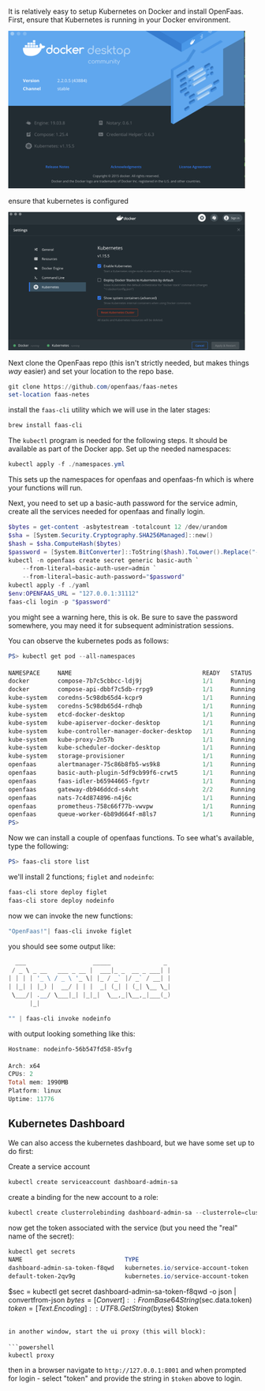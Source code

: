 It is relatively easy to setup Kubernetes on Docker and install OpenFaas.
First, ensure that Kubernetes is running in your Docker environment.

<img src="dockerinfo.png" width="480" alt="docker version" />

ensure that kubernetes is configured

<img src="kubernetes.png" width="480" alt="docker version" />

Next clone the OpenFaas repo (this isn't strictly needed, but makes things _way_ easier) and set your location to the repo base.

```powershell
git clone https://github.com/openfaas/faas-netes
set-location faas-netes
```

install the `faas-cli` utility which we will use in the later stages:

```powershell
brew install faas-cli
```

The `kubectl` program is needed for the following steps. It should be available as part of the Docker app.
Set up the needed namespaces:

```powershell
kubectl apply -f ./namespaces.yml
```

This sets up the namespaces for openfaas and openfaas-fn which is where your functions will run.

Next, you need to set up a basic-auth password for the service admin, create all the services needed for openfaas and finally login.

```powershell
$bytes = get-content -asbytestream -totalcount 12 /dev/urandom
$sha = [System.Security.Cryptography.SHA256Managed]::new()
$hash = $sha.ComputeHash($bytes)
$password = [System.BitConverter]::ToString($hash).ToLower().Replace("-","").SubString(0,40)
kubectl -n openfaas create secret generic basic-auth `
    --from-literal=basic-auth-user=admin `
    --from-literal=basic-auth-password="$password"
kubectl apply -f ./yaml
$env:OPENFAAS_URL = "127.0.0.1:31112"
faas-cli login -p "$password"
```

you might see a warning here, this is ok.
Be sure to save the password somewhere, you may need it for subsequent administration sessions.

You can observe the kubernetes pods as follows:

```powershell
PS> kubectl get pod --all-namespaces

NAMESPACE     NAME                                     READY   STATUS    RESTARTS   AGE
docker        compose-7b7c5cbbcc-ldj9j                 1/1     Running   0          6h30m
docker        compose-api-dbbf7c5db-rrpg9              1/1     Running   0          6h30m
kube-system   coredns-5c98db65d4-kcpr9                 1/1     Running   0          6h31m
kube-system   coredns-5c98db65d4-rdhqb                 1/1     Running   0          6h31m
kube-system   etcd-docker-desktop                      1/1     Running   0          6h30m
kube-system   kube-apiserver-docker-desktop            1/1     Running   0          6h30m
kube-system   kube-controller-manager-docker-desktop   1/1     Running   0          6h30m
kube-system   kube-proxy-2n57b                         1/1     Running   0          6h31m
kube-system   kube-scheduler-docker-desktop            1/1     Running   0          6h30m
kube-system   storage-provisioner                      1/1     Running   0          6h30m
openfaas      alertmanager-75c86b8fb5-ws9k8            1/1     Running   0          5h12m
openfaas      basic-auth-plugin-5df9cb99f6-crwt5       1/1     Running   0          5h12m
openfaas      faas-idler-b65944665-fgvtr               1/1     Running   2          5h12m
openfaas      gateway-db946ddcd-s4vht                  2/2     Running   1          5h12m
openfaas      nats-7c4d874896-n4j6c                    1/1     Running   0          5h12m
openfaas      prometheus-758c66f77b-vwvpw              1/1     Running   0          5h12m
openfaas      queue-worker-6b89d664f-m8ls7             1/1     Running   0          5h12m
PS> 
```

Now we can install a couple of openfaas functions.
To see what's available, type the following:

```powershell
PS> faas-cli store list
```

we'll install 2 functions; `figlet` and `nodeinfo`:

```powershell
faas-cli store deploy figlet
faas-cli store deploy nodeinfo
```

now we can invoke the new functions:

```powershell
"OpenFaas!"| faas-cli invoke figlet 
```

you should see some output like:

```powershell
  ___                   _____               _ 
 / _ \ _ __   ___ _ __ |  ___|_ _  __ _ ___| |
| | | | '_ \ / _ \ '_ \| |_ / _` |/ _` / __| |
| |_| | |_) |  __/ | | |  _| (_| | (_| \__ \_|
 \___/| .__/ \___|_| |_|_|  \__,_|\__,_|___(_)
      |_|                                     
```

```powershell
"" | faas-cli invoke nodeinfo
```

with output looking something like this:

```powershell
Hostname: nodeinfo-56b547fd58-85vfg

Arch: x64
CPUs: 2
Total mem: 1990MB
Platform: linux
Uptime: 11776
```

## Kubernetes Dashboard

We can also access the kubernetes dashboard, but we have some set up to do first:

Create a service account

```powershell
kubectl create serviceaccount dashboard-admin-sa
```

create a binding for the new account to a role:

```powershell
kubectl create clusterrolebinding dashboard-admin-sa --clusterrole=cluster-admin --serviceaccount=default:dashboard-admin-sa
```

now get the token associated with the service (but you need the "real" name of the secret):

```powershell
kubectl get secrets                 
NAME                             TYPE                                  DATA   AGE
dashboard-admin-sa-token-f8qwd   kubernetes.io/service-account-token   3      13m
default-token-2qv9g              kubernetes.io/service-account-token   3      12d
```

$sec = kubectl get secret dashboard-admin-sa-token-f8qwd -o json | convertfrom-json
$bytes = [Convert]::FromBase64String($sec.data.token)
$token = [Text.Encoding]::UTF8.GetString($bytes)
$token
```

in another window, start the ui proxy (this will block):

```powershell
kubectl proxy
```

then in a browser navigate to `http://127.0.0.1:8001` and when prompted for login - select "token" and provide the string in `$token` above to login.